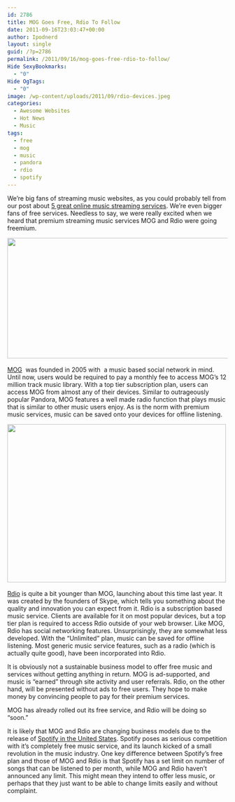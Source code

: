 ```yaml
---
id: 2786
title: MOG Goes Free, Rdio To Follow
date: 2011-09-16T23:03:47+00:00
author: Ipodnerd
layout: single
guid: /?p=2786
permalink: /2011/09/16/mog-goes-free-rdio-to-follow/
Hide SexyBookmarks:
  - "0"
Hide OgTags:
  - "0"
image: /wp-content/uploads/2011/09/rdio-devices.jpeg
categories:
  - Awesome Websites
  - Hot News
  - Music
tags:
  - free
  - mog
  - music
  - pandora
  - rdio
  - spotify
---
```

We&#8217;re big fans of streaming music websites, as you could probably tell from our post about [5 great online music streaming services](/2011/06/18/5-more-websites-where-you-can-listen-to-music-for-free/ "5 More Websites Where You Can Listen To Music For Free"). We&#8217;re even bigger fans of free services. Needless to say, we were really excited when we heard that premium streaming music services MOG and Rdio were going freemium.

[<img class="aligncenter size-full wp-image-2810" title="MOG-mobile" src="/wp-content/uploads/2011/09/MOG-mobile.jpeg" alt="" width="525" height="275" srcset="/wp-content/uploads/2011/09/MOG-mobile.jpeg 525w, /wp-content/uploads/2011/09/MOG-mobile-300x157.jpeg 300w, /wp-content/uploads/2011/09/MOG-mobile-180x94.jpeg 180w, /wp-content/uploads/2011/09/MOG-mobile-360x188.jpeg 360w" sizes="(max-width: 525px) 100vw, 525px" />](/wp-content/uploads/2011/09/MOG-mobile.jpeg)

<a title="http://mog.com/" href="http://mog.com/" target="_blank">MOG</a>  was founded in 2005 with  a music based social network in mind. Until now, users would be required to pay a monthly fee to access MOG&#8217;s 12 million track music library. With a top tier subscription plan, users can access MOG from almost any of their devices. Similar to outrageously popular Pandora, MOG features a well made radio function that plays music that is similar to other music users enjoy. As is the norm with premium music services, music can be saved onto your devices for offline listening.

[<img class="aligncenter size-full wp-image-2812" title="rdio-devices" src="/wp-content/uploads/2011/09/rdio-devices.jpeg" alt="" width="500" height="361" srcset="/wp-content/uploads/2011/09/rdio-devices.jpeg 500w, /wp-content/uploads/2011/09/rdio-devices-300x216.jpeg 300w, /wp-content/uploads/2011/09/rdio-devices-180x129.jpeg 180w, /wp-content/uploads/2011/09/rdio-devices-360x259.jpeg 360w" sizes="(max-width: 500px) 100vw, 500px" />](/wp-content/uploads/2011/09/rdio-devices.jpeg)

<a title="http://www.rdio.com/" href="http://www.rdio.com/" target="_blank">Rdio</a> is quite a bit younger than MOG, launching about this time last year. It was created by the founders of Skype, which tells you something about the quality and innovation you can expect from it. Rdio is a subscription based music service. Clients are available for it on most popular devices, but a top tier plan is required to access Rdio outside of your web browser. Like MOG, Rdio has social networking features. Unsurprisingly, they are somewhat less developed. With the &#8220;Unlimited&#8221; plan, music can be saved for offline listening. Most generic music service features, such as a radio (which is actually quite good), have been incorporated into Rdio.

It is obviously not a sustainable business model to offer free music and services without getting anything in return. MOG is ad-supported, and music is &#8220;earned&#8221; through site activity and user referrals. Rdio, on the other hand, will be presented without ads to free users. They hope to make money by convincing people to pay for their premium services.

MOG has already rolled out its free service, and Rdio will be doing so &#8220;soon.&#8221;

It is likely that MOG and Rdio are changing business models due to the release of [Spotify in the United States](/2011/07/14/music-streaming-service-spotify-is-now-available-in-the-u-s/ "Music Streaming Service Spotify Is Now Available In The U.S. !"). Spotify poses as serious competition with it&#8217;s completely free music service, and its launch kicked of a small revolution in the music industry. One key difference between Spotify&#8217;s free plan and those of MOG and Rdio is that Spotify has a set limit on number of songs that can be listened to per month, while MOG and Rdio haven&#8217;t announced any limit. This might mean they intend to offer less music, or perhaps that they just want to be able to change limits easily and without complaint.
